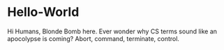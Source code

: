 # Hello-World

Hi Humans, Blonde Bomb here. Ever wonder why CS terms sound like an apocolypse is coming? Abort, command, terminate, control. 

